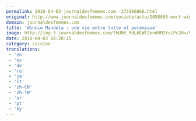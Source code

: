 ```yaml
---
permalink: 2018-04-03-journaldesfemmes.com--373166866.html
original: http://www.journaldesfemmes.com/societe/actu/2058605-mort-winnie-mandela/
domain: journaldesfemmes.com
title: 'Winnie Mandela : une vie entre lutte et polémique'
image: http://img-3.journaldesfemmes.com/fhUNK_RdL6EWl2endHM2YuLPc20=/910x607/smart/ef33bec8e91a4fd9b213c6e5579735c1/ccmcms-jdf/10750080.jpg
date: 2018-04-03 16:28:15
category: cuisine
translations: 
 - 'en'
 - 'es'
 - 'de'
 - 'ru'
 - 'ja'
 - 'it'
 - 'zh-CN'
 - 'zh-TW'
 - 'ar'
 - 'pt'
 - 'hy'
---
```


